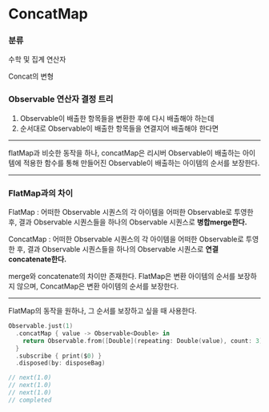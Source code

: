 # ConcatMap

### 분류

수학 및 집계 연산자

Concat의 변형

### Observable 연산자 결정 트리

1. Observable이 배출한 항목들을 변환한 후에 다시 배출해야 하는데
2. 순서대로 Observable이 배출한 항목들을 연결지어 배출해야 한다면

---

flatMap과 비슷한 동작을 하나, concatMap은 리시버 Observable이 배출하는 아이템에 적용한 함수를 통해 만들어진 Observable이 배출하는 아이템의 순서를 보장한다.

---

### FlatMap과의 차이

FlatMap : 어떠한 Observable 시퀀스의 각 아이템을 어떠한 Observable로 투영한 후, 결과 Observable 시퀀스들을 하나의 Observable 시퀀스로 **병합merge한다.**

ConcatMap : 어떠한 Observable 시퀀스의 각 아이템을 어떠한 Observable로 투영한 후, 결과 Observable 시퀀스들을 하나의 Observable 시퀀스로 **연결concatenate한다.**

merge와 concatenate의 차이만 존재한다. FlatMap은 변환 아이템의 순서를 보장하지 않으며, ConcatMap은 변환 아이템의 순서를 보장한다.

---

FlatMap의 동작을 원하나, 그 순서를 보장하고 싶을 때 사용한다.

```swift
Observable.just(1)
  .concatMap { value -> Observable<Double> in
    return Observable.from([Double](repeating: Double(value), count: 3))
  }
  .subscribe { print($0) }
  .disposed(by: disposeBag)

// next(1.0)
// next(1.0)
// next(1.0)
// completed
```

